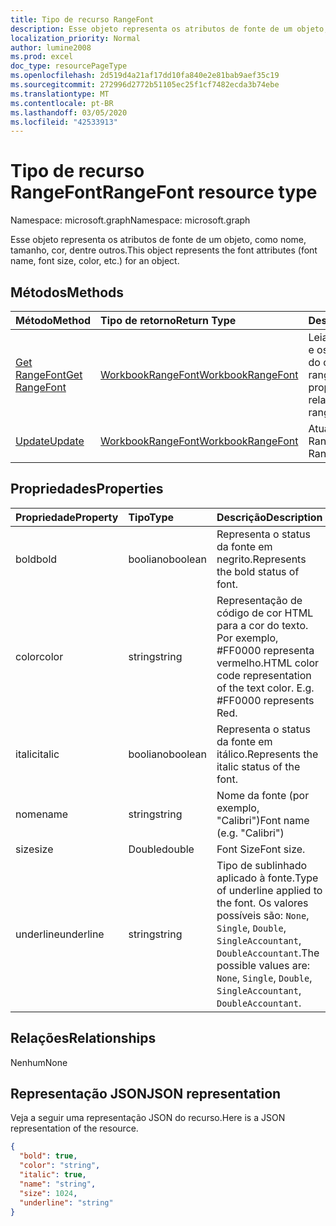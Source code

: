 ```yaml
---
title: Tipo de recurso RangeFont
description: Esse objeto representa os atributos de fonte de um objeto, como nome, tamanho, cor, dentre outros.
localization_priority: Normal
author: lumine2008
ms.prod: excel
doc_type: resourcePageType
ms.openlocfilehash: 2d519d4a21af17dd10fa840e2e81bab9aef35c19
ms.sourcegitcommit: 272996d2772b51105ec25f1cf7482ecda3b74ebe
ms.translationtype: MT
ms.contentlocale: pt-BR
ms.lasthandoff: 03/05/2020
ms.locfileid: "42533913"
---
```

# <a name="rangefont-resource-type"></a><span data-ttu-id="45b1b-103">Tipo de recurso RangeFont</span><span class="sxs-lookup"><span data-stu-id="45b1b-103">RangeFont resource type</span></span>

<span data-ttu-id="45b1b-104">Namespace: microsoft.graph</span><span class="sxs-lookup"><span data-stu-id="45b1b-104">Namespace: microsoft.graph</span></span>

<span data-ttu-id="45b1b-105">Esse objeto representa os atributos de fonte de um objeto, como nome, tamanho, cor, dentre outros.</span><span class="sxs-lookup"><span data-stu-id="45b1b-105">This object represents the font attributes (font name, font size, color, etc.) for an object.</span></span>


## <a name="methods"></a><span data-ttu-id="45b1b-106">Métodos</span><span class="sxs-lookup"><span data-stu-id="45b1b-106">Methods</span></span>

| <span data-ttu-id="45b1b-107">Método</span><span class="sxs-lookup"><span data-stu-id="45b1b-107">Method</span></span>           | <span data-ttu-id="45b1b-108">Tipo de retorno</span><span class="sxs-lookup"><span data-stu-id="45b1b-108">Return Type</span></span>    |<span data-ttu-id="45b1b-109">Descrição</span><span class="sxs-lookup"><span data-stu-id="45b1b-109">Description</span></span>|
|:---------------|:--------|:----------|
|[<span data-ttu-id="45b1b-110">Get RangeFont</span><span class="sxs-lookup"><span data-stu-id="45b1b-110">Get RangeFont</span></span>](../api/rangefont-get.md) | [<span data-ttu-id="45b1b-111">WorkbookRangeFont</span><span class="sxs-lookup"><span data-stu-id="45b1b-111">WorkbookRangeFont</span></span>](rangefont.md) |<span data-ttu-id="45b1b-112">Leia as propriedades e os relacionamentos do objeto rangeFormat.</span><span class="sxs-lookup"><span data-stu-id="45b1b-112">Read properties and relationships of rangeFont object.</span></span>|
|[<span data-ttu-id="45b1b-113">Update</span><span class="sxs-lookup"><span data-stu-id="45b1b-113">Update</span></span>](../api/rangefont-update.md) | [<span data-ttu-id="45b1b-114">WorkbookRangeFont</span><span class="sxs-lookup"><span data-stu-id="45b1b-114">WorkbookRangeFont</span></span>](rangefont.md)   |<span data-ttu-id="45b1b-115">Atualize o objeto RangeFont.</span><span class="sxs-lookup"><span data-stu-id="45b1b-115">Update RangeFont object.</span></span> |

## <a name="properties"></a><span data-ttu-id="45b1b-116">Propriedades</span><span class="sxs-lookup"><span data-stu-id="45b1b-116">Properties</span></span>
| <span data-ttu-id="45b1b-117">Propriedade</span><span class="sxs-lookup"><span data-stu-id="45b1b-117">Property</span></span>     | <span data-ttu-id="45b1b-118">Tipo</span><span class="sxs-lookup"><span data-stu-id="45b1b-118">Type</span></span>   |<span data-ttu-id="45b1b-119">Descrição</span><span class="sxs-lookup"><span data-stu-id="45b1b-119">Description</span></span>|
|:---------------|:--------|:----------|
|<span data-ttu-id="45b1b-120">bold</span><span class="sxs-lookup"><span data-stu-id="45b1b-120">bold</span></span>|<span data-ttu-id="45b1b-121">booliano</span><span class="sxs-lookup"><span data-stu-id="45b1b-121">boolean</span></span>|<span data-ttu-id="45b1b-122">Representa o status da fonte em negrito.</span><span class="sxs-lookup"><span data-stu-id="45b1b-122">Represents the bold status of font.</span></span>|
|<span data-ttu-id="45b1b-123">color</span><span class="sxs-lookup"><span data-stu-id="45b1b-123">color</span></span>|<span data-ttu-id="45b1b-124">string</span><span class="sxs-lookup"><span data-stu-id="45b1b-124">string</span></span>|<span data-ttu-id="45b1b-p101">Representação de código de cor HTML para a cor do texto. Por exemplo, #FF0000 representa vermelho.</span><span class="sxs-lookup"><span data-stu-id="45b1b-p101">HTML color code representation of the text color. E.g. #FF0000 represents Red.</span></span>|
|<span data-ttu-id="45b1b-128">italic</span><span class="sxs-lookup"><span data-stu-id="45b1b-128">italic</span></span>|<span data-ttu-id="45b1b-129">booliano</span><span class="sxs-lookup"><span data-stu-id="45b1b-129">boolean</span></span>|<span data-ttu-id="45b1b-130">Representa o status da fonte em itálico.</span><span class="sxs-lookup"><span data-stu-id="45b1b-130">Represents the italic status of the font.</span></span>|
|<span data-ttu-id="45b1b-131">nome</span><span class="sxs-lookup"><span data-stu-id="45b1b-131">name</span></span>|<span data-ttu-id="45b1b-132">string</span><span class="sxs-lookup"><span data-stu-id="45b1b-132">string</span></span>|<span data-ttu-id="45b1b-133">Nome da fonte (por exemplo, "Calibri")</span><span class="sxs-lookup"><span data-stu-id="45b1b-133">Font name (e.g. "Calibri")</span></span>|
|<span data-ttu-id="45b1b-134">size</span><span class="sxs-lookup"><span data-stu-id="45b1b-134">size</span></span>|<span data-ttu-id="45b1b-135">Double</span><span class="sxs-lookup"><span data-stu-id="45b1b-135">double</span></span>|<span data-ttu-id="45b1b-136">Font Size</span><span class="sxs-lookup"><span data-stu-id="45b1b-136">Font size.</span></span>|
|<span data-ttu-id="45b1b-137">underline</span><span class="sxs-lookup"><span data-stu-id="45b1b-137">underline</span></span>|<span data-ttu-id="45b1b-138">string</span><span class="sxs-lookup"><span data-stu-id="45b1b-138">string</span></span>|<span data-ttu-id="45b1b-139">Tipo de sublinhado aplicado à fonte.</span><span class="sxs-lookup"><span data-stu-id="45b1b-139">Type of underline applied to the font.</span></span> <span data-ttu-id="45b1b-140">Os valores possíveis são: `None`, `Single`, `Double`, `SingleAccountant`, `DoubleAccountant`.</span><span class="sxs-lookup"><span data-stu-id="45b1b-140">The possible values are: `None`, `Single`, `Double`, `SingleAccountant`, `DoubleAccountant`.</span></span>|

## <a name="relationships"></a><span data-ttu-id="45b1b-141">Relações</span><span class="sxs-lookup"><span data-stu-id="45b1b-141">Relationships</span></span>
<span data-ttu-id="45b1b-142">Nenhum</span><span class="sxs-lookup"><span data-stu-id="45b1b-142">None</span></span>


## <a name="json-representation"></a><span data-ttu-id="45b1b-143">Representação JSON</span><span class="sxs-lookup"><span data-stu-id="45b1b-143">JSON representation</span></span>

<span data-ttu-id="45b1b-144">Veja a seguir uma representação JSON do recurso.</span><span class="sxs-lookup"><span data-stu-id="45b1b-144">Here is a JSON representation of the resource.</span></span>

<!--{
  "blockType": "resource",
  "optionalProperties": [],
  "baseType": "microsoft.graph.entity",
  "@odata.type": "microsoft.graph.workbookRangeFont"
}-->

```json
{
  "bold": true,
  "color": "string",
  "italic": true,
  "name": "string",
  "size": 1024,
  "underline": "string"
}

```

<!-- uuid: 8fcb5dbc-d5aa-4681-8e31-b001d5168d79
2015-10-25 14:57:30 UTC -->
<!-- {
  "type": "#page.annotation",
  "description": "RangeFont resource",
  "keywords": "",
  "section": "documentation",
  "tocPath": ""
}-->
